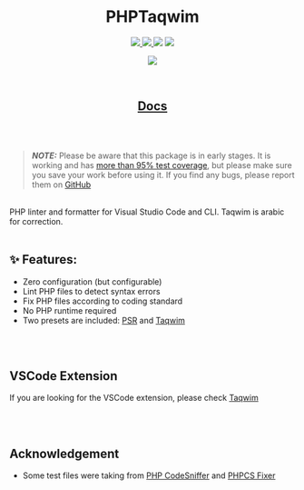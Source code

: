 <h1 align="center">PHPTaqwim</h1>

<p align="center">
<a target="_blank" href="https://www.npmjs.com/package/@kalimahapps/eslint-config">
  <img src="https://img.shields.io/badge/ESLint%20Config-kalimahapps-blue?style=flat-square">
</a> <a target="_blank" href="https://marketplace.visualstudio.com/items?itemName=KalimahApps.taqwim">
  <img src="https://img.shields.io/visual-studio-marketplace/v/KalimahApps.taqwim?style=flat-square">
</a> <a target="_blank" href="https://marketplace.visualstudio.com/items?itemName=KalimahApps.taqwim">
  <img src="https://img.shields.io/visual-studio-marketplace/d/KalimahApps.taqwim?style=flat-square&logo=visualstudiocode&logoColor=%23fff&label=downloads&labelColor=%232588cf"></a>
<a target="_blank" href="https://www.npmjs.com/package/@kalimahapps/taqwim">
  <img src="https://img.shields.io/npm/dt/%40kalimahapps/taqwim?style=flat-square&logo=npm&logoColor=%23ffffff&label=downloads&labelColor=%23c53635">
</a>
</p>
<p align="center">
<a target=_blank href="https://twitter.com/KalimahApps">
  <img src="https://img.shields.io/twitter/follow/KalimahApps?style=for-the-badge">
</a>

</p>

<br>

<h2 align="center">
<a href="https://taqwim.kalimah-apps.com/docs/"><strong>Docs</strong></a>
</h2>
<br>
<br>

> **_NOTE:_**  Please be aware that this package is in early stages. It is working and has [more than 95% test coverage](https://taqwim.kalimah-apps.com/docs/developers/testing.html), but please make sure you save your work before using it.
> If you find any bugs, please report them on [GitHub](https://github.com/kalimahapps/taqwim)

<br>
PHP linter and formatter for Visual Studio Code and CLI. Taqwim is arabic for correction.

<br>
<br>

## ✨ Features:
- Zero configuration (but configurable)
- Lint PHP files to detect syntax errors
- Fix PHP files according to coding standard
- No PHP runtime required
- Two presets are included: [PSR](https://taqwim.kalimah-apps.com/docs/rules/psr.html) and [Taqwim](https://taqwim.kalimah-apps.com/docs/rules/taqwim.html)

<br>
<br>

## VSCode Extension
If you are looking for the VSCode extension, please check [Taqwim](https://marketplace.visualstudio.com/items?itemName=KalimahApps.taqwim)


<br>
<br>

## Acknowledgement
- Some test files were taking from [PHP CodeSniffer](https://github.com/squizlabs/PHP_CodeSniffer) and [PHPCS Fixer](https://github.com/PHP-CS-Fixer/PHP-CS-Fixer)